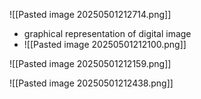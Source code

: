 ![[Pasted image 20250501212714.png]]

- graphical representation of digital image
- ![[Pasted image 20250501212100.png]]

![[Pasted image 20250501212159.png]]

![[Pasted image 20250501212438.png]]

